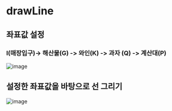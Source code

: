# drawLine

## 좌표값 설정
### I(매장입구)-> 해산물(G) -> 와인(K) -> 과자 (Q) -> 계산대(P)

![image](https://user-images.githubusercontent.com/88870445/172412974-deb200a5-261d-4191-989b-44d074b31230.png)



## 설정한 좌표값을 바탕으로 선 그리기

![image](https://user-images.githubusercontent.com/88870445/172412836-9bc817f9-85cb-4771-a158-875f94a07a67.png)
